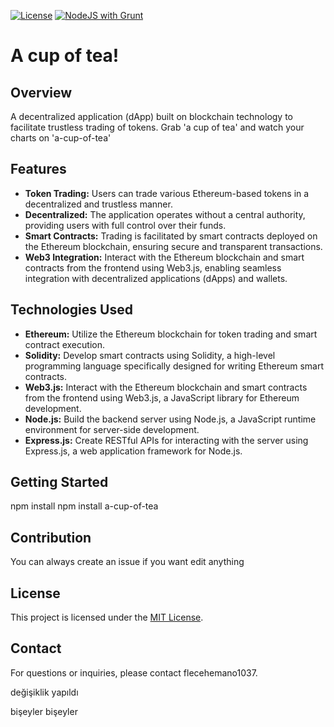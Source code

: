 [![License](https://img.shields.io/github/license/flecehemano1037/a-cup-of-tea?color=yellow)](https://github.com/flecehemano1037/a-cup-of-tea/blob/main/LICENSE) [![NodeJS with Grunt](https://github.com/flechemano/a-cup-of-tea/actions/workflows/npm-grunt.yml/badge.svg)](https://github.com/flechemano/a-cup-of-tea/actions/workflows/npm-grunt.yml)
# A cup of tea!

## Overview
A decentralized application (dApp) built on blockchain technology to facilitate trustless trading of tokens.
Grab 'a cup of tea' and watch your charts on 'a-cup-of-tea'
## Features
- **Token Trading:** Users can trade various Ethereum-based tokens in a decentralized and trustless manner.
- **Decentralized:** The application operates without a central authority, providing users with full control over their funds.
- **Smart Contracts:** Trading is facilitated by smart contracts deployed on the Ethereum blockchain, ensuring secure and transparent transactions.
- **Web3 Integration:** Interact with the Ethereum blockchain and smart contracts from the frontend using Web3.js, enabling seamless integration with decentralized applications (dApps) and wallets.
## Technologies Used
- **Ethereum:** Utilize the Ethereum blockchain for token trading and smart contract execution.
- **Solidity:** Develop smart contracts using Solidity, a high-level programming language specifically designed for writing Ethereum smart contracts.
- **Web3.js:** Interact with the Ethereum blockchain and smart contracts from the frontend using Web3.js, a JavaScript library for Ethereum development.
- **Node.js:** Build the backend server using Node.js, a JavaScript runtime environment for server-side development.
- **Express.js:** Create RESTful APIs for interacting with the server using Express.js, a web application framework for Node.js.
## Getting Started
npm install
npm install a-cup-of-tea
## Contribution
You can always create an issue if you want edit anything
## License
This project is licensed under the [MIT License](LICENSE).
## Contact
For questions or inquiries, please contact flecehemano1037.

değişiklik yapıldı

bişeyler bişeyler